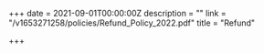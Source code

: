 +++
date = 2021-09-01T00:00:00Z
description = ""
link = "/v1653271258/policies/Refund_Policy_2022.pdf"
title = "Refund"

+++
